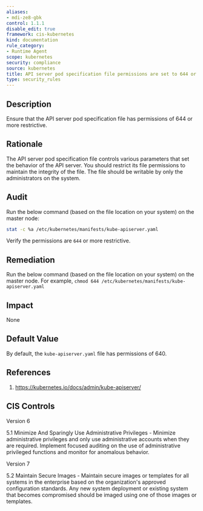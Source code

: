 ```yaml
---
aliases:
- mdi-ze8-gbk
control: 1.1.1
disable_edit: true
framework: cis-kubernetes
kind: documentation
rule_category:
- Runtime Agent
scope: kubernetes
security: compliance
source: kubernetes
title: API server pod specification file permissions are set to 644 or more restrictive
type: security_rules
---
```


## Description

Ensure that the API server pod specification file has permissions of 644 or more restrictive.

## Rationale

The API server pod specification file controls various parameters that set the behavior of the API server. You should restrict its file permissions to maintain the integrity of the file. The file should be writable by only the administrators on the system.

## Audit

Run the below command (based on the file location on your system) on the master node:

```bash
stat -c %a /etc/kubernetes/manifests/kube-apiserver.yaml
```

Verify the permissions are `644` or more restrictive.

## Remediation

Run the below command (based on the file location on your system) on the master node. For example, `chmod 644 /etc/kubernetes/manifests/kube-apiserver.yaml`

## Impact

None

## Default Value

By default, the `kube-apiserver.yaml` file has permissions of 640.

## References

1. https://kubernetes.io/docs/admin/kube-apiserver/

## CIS Controls

Version 6

5.1 Minimize And Sparingly Use Administrative Privileges - Minimize administrative privileges and only use administrative accounts when they are required. Implement focused auditing on the use of administrative privileged functions and monitor for anomalous behavior.

Version 7

5.2 Maintain Secure Images - Maintain secure images or templates for all systems in the enterprise based on the organization's approved configuration standards. Any new system deployment or existing system that becomes compromised should be imaged using one of those images or templates.

